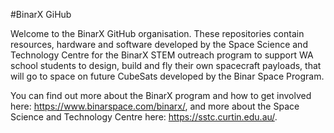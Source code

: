 #BinarX GiHub

Welcome to the BinarX GitHub organisation. These repositories contain resources, hardware and software developed by the Space Science and Technology Centre for the BinarX STEM outreach program to support WA school students to design, build and fly their own spacecraft payloads, that will go to space on future CubeSats developed by the Binar Space Program.

You can find out more about the BinarX program and how to get involved here: https://www.binarspace.com/binarx/, and more about the Space Science and Technology Centre here: https://sstc.curtin.edu.au/.
